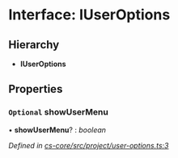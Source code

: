 # Interface: IUserOptions

## Hierarchy

* **IUserOptions**

## Properties

### `Optional` showUserMenu

• **showUserMenu**? : *boolean*

*Defined in [cs-core/src/project/user-options.ts:3](https://github.com/RichardHovenkamp/csnext/blob/872f0bfe/packages/cs-core/src/project/user-options.ts#L3)*
